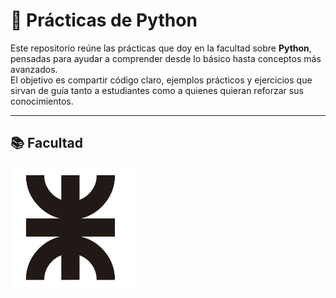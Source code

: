 # 🐍 Prácticas de Python

Este repositorio reúne las prácticas que doy en la facultad sobre **Python**, pensadas para ayudar a comprender desde lo básico hasta conceptos más avanzados.  
El objetivo es compartir código claro, ejemplos prácticos y ejercicios que sirvan de guía tanto a estudiantes como a quienes quieran reforzar sus conocimientos.

---

## 📚 Facultad
<img src="./src/logo-utn.png" alt="Logo de la Facultad" width="200">
